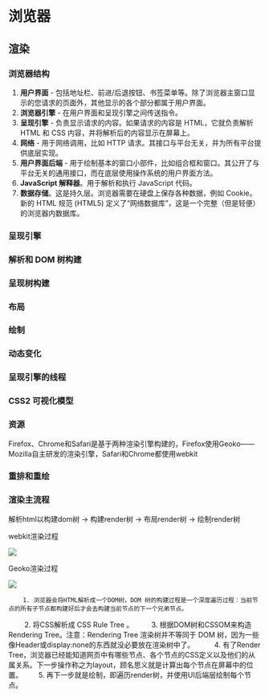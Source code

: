 # 浏览器

## 渲染

### 浏览器结构

1. **用户界面** - 包括地址栏、前进/后退按钮、书签菜单等。除了浏览器主窗口显示的您请求的页面外，其他显示的各个部分都属于用户界面。
2. **浏览器引擎** - 在用户界面和呈现引擎之间传送指令。
3. **呈现引擎** - 负责显示请求的内容。如果请求的内容是 HTML，它就负责解析 HTML 和 CSS 内容，并将解析后的内容显示在屏幕上。
4. **网络** - 用于网络调用，比如 HTTP 请求。其接口与平台无关，并为所有平台提供底层实现。
5. **用户界面后端** - 用于绘制基本的窗口小部件，比如组合框和窗口。其公开了与平台无关的通用接口，而在底层使用操作系统的用户界面方法。
6. **JavaScript 解释器**。用于解析和执行 JavaScript 代码。
7. **数据存储**。这是持久层。浏览器需要在硬盘上保存各种数据，例如 Cookie。新的 HTML 规范 (HTML5) 定义了“网络数据库”，这是一个完整（但是轻便）的浏览器内数据库。

### 呈现引擎









### 解析和 DOM 树构建

### 呈现树构建

### 布局

### 绘制

### 动态变化

### 呈现引擎的线程

### CSS2 可视化模型

### 资源









Firefox、Chrome和Safari是基于两种渲染引擎构建的，Firefox使用Geoko——Mozilla自主研发的渲染引擎，Safari和Chrome都使用webkit

### 重排和重绘



### 渲染主流程

解析html以构建dom树 -> 构建render树 -> 布局render树 -> 绘制render树







webkit渲染过程

![](/Users/innocence/Desktop/书籍/img/webkit.jpg)



Geoko渲染过程

![](/Users/innocence/Desktop/书籍/img/Geoko.png)



        1. 浏览器会将HTML解析成一个DOM树，DOM 树的构建过程是一个深度遍历过程：当前节点的所有子节点都构建好后才会去构建当前节点的下一个兄弟节点。

   　　 2. 将CSS解析成 CSS Rule Tree 。
            　　 3. 根据DOM树和CSSOM来构造 Rendering Tree。注意：Rendering Tree 渲染树并不等同于 DOM 树，因为一些像Header或display:none的东西就没必要放在渲染树中了。
      ​      　　 4. 有了Render Tree，浏览器已经能知道网页中有哪些节点、各个节点的CSS定义以及他们的从属关系。下一步操作称之为layout，顾名思义就是计算出每个节点在屏幕中的位置。
         ​         　　 5. 再下一步就是绘制，即遍历render树，并使用UI后端层绘制每个节点。

### 

